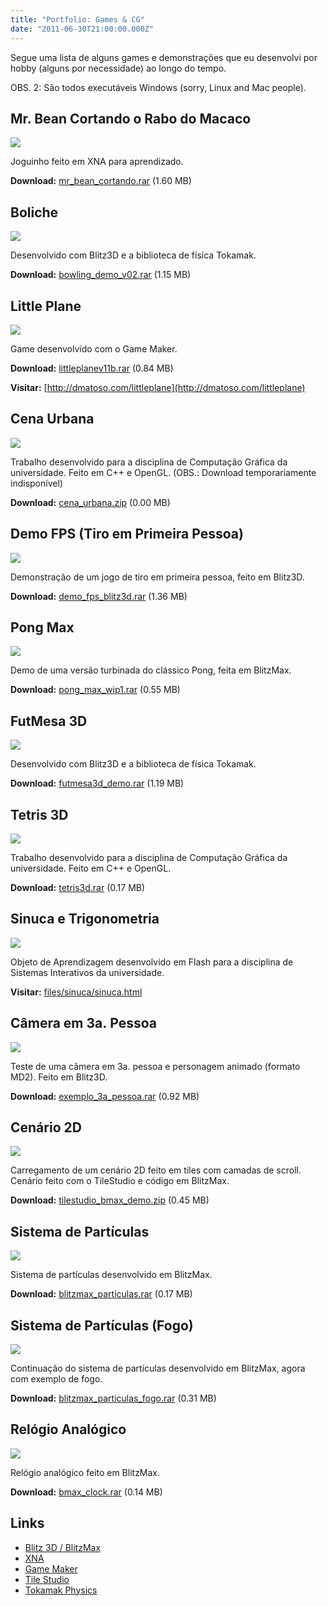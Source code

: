```yaml
---
title: "Portfolio: Games & CG"
date: "2011-06-30T21:00:00.000Z"
---
```

Segue uma lista de alguns games e demonstrações que eu desenvolvi por hobby (alguns por necessidade) ao longo do tempo.

OBS. 2: São todos executáveis Windows (sorry, Linux and Mac people).

## Mr. Bean Cortando o Rabo do Macaco

![](/1_mZV86DyVsJV-Ae_k4VUrcw.png)

Joguinho feito em XNA para aprendizado.

**Download:** [mr\_bean\_cortando.rar](http://dmatoso.com/portfolio/files/mr_bean_cortando.rar) (1.60 MB)

## Boliche

![](/1_d-D6_zpLE44M1H1h3ccwK.png)

Desenvolvido com Blitz3D e a biblioteca de física Tokamak.

**Download:** [bowling\_demo\_v02.rar](http://dmatoso.com/portfolio/files/bowling_demo_v02.rar) (1.15 MB)

## Little Plane

![](/1_w1VpDgiseziOOXdrjHj3FA.png)

Game desenvolvido com o Game Maker.

**Download:** [littleplanev11b.rar](http://dmatoso.com/portfolio/files/littleplanev11b.rar) (0.84 MB)

**Visitar:** [http://dmatoso.com/littleplane](http://dmatoso.com/littleplane)

## Cena Urbana

![](/1_rK37bOM7r8AlOtz1zAiGIw.png)

Trabalho desenvolvido para a disciplina de Computação Gráfica da universidade. Feito em C++ e OpenGL. (OBS.: Download temporariamente indisponível)

**Download:** [cena\_urbana.zip](http://dmatoso.com/portfolio/files/cena_urbana.zip) (0.00 MB)

## Demo FPS (Tiro em Primeira Pessoa)

![](/1_Ov_lUwkYaCTaf2wWoabx4A.png)

Demonstração de um jogo de tiro em primeira pessoa, feito em Blitz3D.

**Download:** [demo\_fps\_blitz3d.rar](http://dmatoso.com/portfolio/files/demo_fps_blitz3d.rar) (1.36 MB)

## Pong Max

![](/1_jEGyZbfqbzFvLA05-4YRtQ.png)

Demo de uma versão turbinada do clássico Pong, feita em BlitzMax.

**Download:** [pong\_max\_wip1.rar](http://dmatoso.com/portfolio/files/pong_max_wip1.rar) (0.55 MB)

## FutMesa 3D

![](/1_L3vpbmTodKsJ9faIctq5Gg.png)

Desenvolvido com Blitz3D e a biblioteca de física Tokamak.

**Download:** [futmesa3d\_demo.rar](http://dmatoso.com/portfolio/files/futmesa3d_demo.rar) (1.19 MB)

## Tetris 3D

![](/1_lEtcXSwv1_qfbMAMAjtXSg.png)

Trabalho desenvolvido para a disciplina de Computação Gráfica da universidade. Feito em C++ e OpenGL.

**Download:** [tetris3d.rar](http://dmatoso.com/portfolio/files/tetris3d.rar) (0.17 MB)

## Sinuca e Trigonometria

![](/1_DHUH4uWdILgQdpIajhQhGQ.png)

Objeto de Aprendizagem desenvolvido em Flash para a disciplina de Sistemas Interativos da universidade.

**Visitar:** [files/sinuca/sinuca.html](http://dmatoso.com/portfolio/files/sinuca/sinuca.html)

## Câmera em 3a. Pessoa

![](/1_oGgPzjmqITWDyNjIk1Iijg.png)

Teste de uma câmera em 3a. pessoa e personagem animado (formato MD2). Feito em Blitz3D.

**Download:** [exemplo\_3a\_pessoa.rar](http://dmatoso.com/portfolio/files/exemplo_3a_pessoa.rar) (0.92 MB)

## Cenário 2D

![](/1_HSbxQwC3QVtWQ01rvE2YZg.png)

Carregamento de um cenário 2D feito em tiles com camadas de scroll. Cenário feito com o TileStudio e código em BlitzMax.

**Download:** [tilestudio\_bmax\_demo.zip](http://dmatoso.com/portfolio/files/tilestudio_bmax_demo.zip) (0.45 MB)

## Sistema de Partículas

![](/1_LLfpCpA7otnVawlcWkI5GQ.png)

Sistema de partículas desenvolvido em BlitzMax.

**Download:** [blitzmax\_particulas.rar](http://dmatoso.com/portfolio/files/blitzmax_particulas.rar) (0.17 MB)

## Sistema de Partículas (Fogo)

![](/1_LKgt4PYzpr-txPXPfMMrFg.png)

Continuação do sistema de partículas desenvolvido em BlitzMax, agora com exemplo de fogo.

**Download:** [blitzmax\_particulas\_fogo.rar](http://dmatoso.com/portfolio/files/blitzmax_particulas_fogo.rar) (0.31 MB)

## Relógio Analógico

![](/1_kxDtJjEn4X5UGc5dbNJlAw.png)

Relógio analógico feito em BlitzMax.

**Download:** [bmax\_clock.rar](http://dmatoso.com/portfolio/files/bmax_clock.rar) (0.14 MB)

## Links

*   [Blitz 3D / BlitzMax](http://www.blitzbasic.com/)
*   [XNA](http://create.msdn.com/)
*   [Game Maker](http://www.yoyogames.com/gamemaker)
*   [Tile Studio](http://tilestudio.sourceforge.net/)
*   [Tokamak Physics](http://www.tokamakphysics.com/)